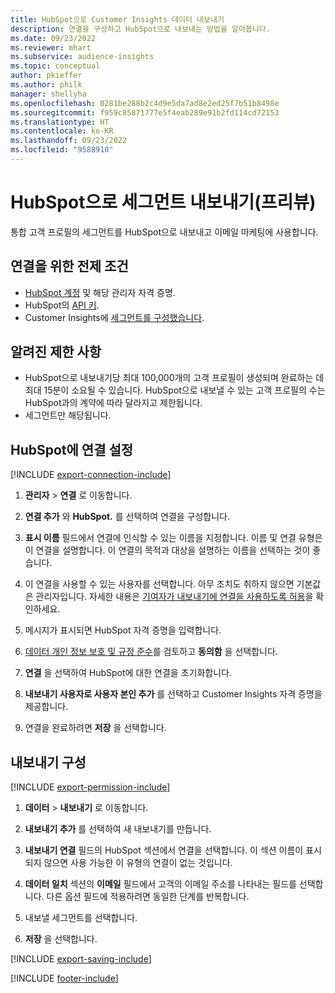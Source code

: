 ```yaml
---
title: HubSpot으로 Customer Insights 데이터 내보내기
description: 연결을 구성하고 HubSpot으로 내보내는 방법을 알아봅니다.
ms.date: 09/23/2022
ms.reviewer: mhart
ms.subservice: audience-insights
ms.topic: conceptual
author: pkieffer
ms.author: philk
manager: shellyha
ms.openlocfilehash: 0281be288b2c4d9e5da7ad8e2ed25f7b51b8498e
ms.sourcegitcommit: f959c85871777e5f4eab289e91b2fd114cd72153
ms.translationtype: HT
ms.contentlocale: ko-KR
ms.lasthandoff: 09/23/2022
ms.locfileid: "9588910"
---
```

# <a name="export-segments-to-hubspot-preview"></a>HubSpot으로 세그먼트 내보내기(프리뷰)

통합 고객 프로필의 세그먼트를 HubSpot으로 내보내고 이메일 마케팅에 사용합니다.

## <a name="prerequisites-for-a-connection"></a>연결을 위한 전제 조건

- [HubSpot 계정](https://www.hubspot.com/) 및 해당 관리자 자격 증명.
- HubSpot의 [API 키](https://knowledge.hubspot.com/Integrations/How-do-I-get-my-HubSpot-API-key).
- Customer Insights에 [세그먼트를 구성했습니다](segments.md).

## <a name="known-limitations"></a>알려진 제한 사항

- HubSpot으로 내보내기당 최대 100,000개의 고객 프로필이 생성되며 완료하는 데 최대 15분이 소요될 수 있습니다. HubSpot으로 내보낼 수 있는 고객 프로필의 수는 HubSpot과의 계약에 따라 달라지고 제한됩니다.
- 세그먼트만 해당됩니다.

## <a name="set-up-connection-to-hubspot"></a>HubSpot에 연결 설정

[!INCLUDE [export-connection-include](includes/export-connection-admn.md)]

1. **관리자** > **연결** 로 이동합니다.

1. **연결 추가** 와 **HubSpot.** 를 선택하여 연결을 구성합니다.

1. **표시 이름** 필드에서 연결에 인식할 수 있는 이름을 지정합니다. 이름 및 연결 유형은 이 연결을 설명합니다. 이 연결의 목적과 대상을 설명하는 이름을 선택하는 것이 좋습니다.

1. 이 연결을 사용할 수 있는 사용자를 선택합니다. 아무 조치도 취하지 않으면 기본값은 관리자입니다. 자세한 내용은 [기여자가 내보내기에 연결을 사용하도록 허용](connections.md#allow-contributors-to-use-a-connection-for-exports)을 확인하세요.

1. 메시지가 표시되면 HubSpot 자격 증명을 입력합니다.

1. [데이터 개인 정보 보호 및 규정 준수](connections.md#data-privacy-and-compliance)를 검토하고 **동의함** 을 선택합니다.

1. **연결** 을 선택하여 HubSpot에 대한 연결을 초기화합니다.

1. **내보내기 사용자로 사용자 본인 추가** 를 선택하고 Customer Insights 자격 증명을 제공합니다.

1. 연결을 완료하려면 **저장** 을 선택합니다.

## <a name="configure-an-export"></a>내보내기 구성

[!INCLUDE [export-permission-include](includes/export-permission.md)]

1. **데이터** > **내보내기** 로 이동합니다.

1. **내보내기 추가** 를 선택하여 새 내보내기를 만듭니다.

1. **내보내기 연결** 필드의 HubSpot 섹션에서 연결을 선택합니다. 이 섹션 이름이 표시되지 않으면 사용 가능한 이 유형의 연결이 없는 것입니다.

1. **데이터 일치** 섹션의 **이메일** 필드에서 고객의 이메일 주소를 나타내는 필드를 선택합니다. 다른 옵션 필드에 적용하려면 동일한 단계를 반복합니다.

1. 내보낼 세그먼트를 선택합니다.

1. **저장** 을 선택합니다.

[!INCLUDE [export-saving-include](includes/export-saving.md)]

[!INCLUDE [footer-include](includes/footer-banner.md)]
